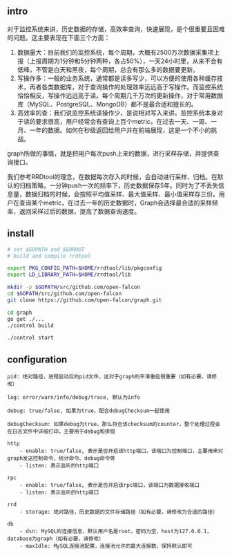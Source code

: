 ## intro

对于监控系统来讲，历史数据的存储，高效率查询，快速展现，是个很重要且困难的问题。这主要表现在下面三个方面：

1. 数据量大：目前我们的监控系统，每个周期，大概有2500万次数据采集项上报（上报周期为1分钟和5分钟两种，各占50%），一天24小时里，从来不会有低峰，不管是白天和黑夜，每个周期，总会有那么多的数据要更新。
2. 写操作多：一般的业务系统，通常都是读多写少，可以方便的使用各种缓存技术，再者各类数据库，对于查询操作的处理效率远远高于写操作。而监控系统恰恰相反，写操作远远高于读。每个周期几千万次的更新操作，对于常用数据库（MySQL、PostgreSQL、MongoDB）都不是最合适和擅长的。
3. 高效率的查：我们说监控系统读操作少，是说相对写入来讲。监控系统本身对于读的要求很高，用户经常会有查询上百个metric，在过去一天、一周、一月、一年的数据。如何在秒级返回给用户并在前端展现，这是一个不小的挑战。

graph所做的事情，就是把用户每次push上来的数据，进行采样存储，并提供查询接口。

我们参考RRDtool的理念，在数据每次存入的时候，会自动进行采样、归档。在默认的归档策略，一分钟push一次的频率下，历史数据保存5年。同时为了不丢失信息量，数据归档的时候，会按照平均值采样、最大值采样、最小值采样存三份。用户在查询某个metric，在过去一年的历史数据时，Graph会选择最合适的采样频率，返回采样过后的数据，提高了数据查询速度。

## install

```bash
# set $GOPATH and $GOROOT
# build and compile rrdtool

export PKG_CONFIG_PATH=$HOME/rrdtool/lib/pkgconfig
export LD_LIBRARY_PATH=$HOME/rrdtool/lib

mkdir -p $GOPATH/src/github.com/open-falcon
cd $GOPATH/src/github.com/open-falcon
git clone https://github.com/open-falcon/graph.git

cd graph
go get ./...
./control build

./control start
```

## configuration

    pid: 绝对路径，进程启动后的pid文件，这对于graph的平滑重启很重要（如有必要，请修改）

    log: error/warn/info/debug/trace, 默认为info

    debug: true/false, 如果为true，配合debugChecksum一起使用

    debugChecksum: 如果debug为true，那么符合该checksum的counter，整个处理过程会在日志文件中详细打印，主要用于debug和排错

    http
        - enable: true/false, 表示是否开启该http端口，该端口为控制端口，主要用来对graph发送控制命令、统计命令、debug命令等
        - listen: 表示监听的http端口

    rpc
        - enable: true/false, 表示是否开启该rpc端口，该端口为数据接收端口
        - listen: 表示监听的http端口

    rrd
        - storage: 绝对路径，历史数据的文件存储路径（如有必要，请修改为合适的路径）

    db
        - dsn: MySQL的连接信息，默认用户名是root，密码为空，host为127.0.0.1，database为graph（如有必要，请修改）
        - maxIdle: MySQL连接池配置，连接池允许的最大连接数，保持默认即可

